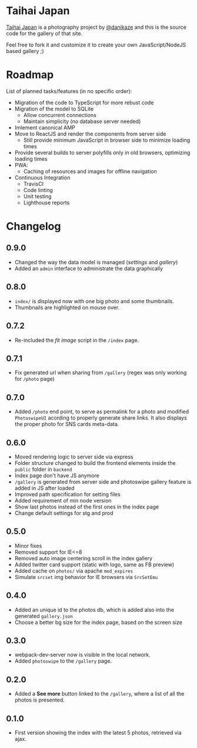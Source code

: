# Taihai Japan

[Taihai Japan](https://taihaijapan.com) is a photography project by [@danikaze](https://twitter.com/danikaze) and this is the source code for the gallery of that site.

Feel free to fork it and customize it to create your own JavaScript/NodeJS based gallery ;)

# Roadmap

List of planned tasks/features (in no specific order):

* Migration of the code to TypeScript for more rebust code
* Migration of the model to SQLite
  * Allow concurrent connections
  * Maintain simplicity (no database server needed)
* Imlement canonical AMP
* Move to ReactJS and render the components from server side
  * Still provide minimum JavaScript in browser side to minimize loading times
* Provide several builds to server polyfills only in old browsers, optimizing loading times
* PWA:
  * Caching of resources and images for offline navigation
* Continuous Integration
  * TravisCI
  * Code linting
  * Unit testing
  * Lighthouse reports

# Changelog

## 0.9.0
* Changed the way the data model is managed (_settings_ and _gallery_)
* Added an `admin` interface to administrate the data graphically

## 0.8.0
* `index/` is displayed now with one big photo and some thumbnails.
* Thumbnails are highlighted on mouse over.

## 0.7.2
* Re-included the _fit image_ script in the `/index` page.

## 0.7.1
* Fix generated url when sharing from `/gallery` (regex was only working for `/photo` page)

## 0.7.0
* Added `/photo` end point, to serve as permalink for a photo and modified `PhotoswipeUI` acording to properly generate share links. It also displays the proper photo for SNS cards meta-data.

## 0.6.0
* Moved rendering logic to server side via express
* Folder structure changed to build the frontend elements inside the `public` folder in `backend`
* Index page don't have JS anymore
* `/gallery` is generated from server side and photoswipe gallery feature is added in JS after loaded
* Improved path specification for setting files
* Added requirement of min node version
* Show last photos instead of the first ones in the index page
* Change default settings for stg and prod

## 0.5.0
* Minor fixes
* Removed support for IE<=8
* Removed auto image centering scroll in the index gallery
* Added twitter card support (static with logo, same as FB preview)
* Added cache on `photos/` via apache `mod_expires`
* Simulate `srcset` img behavior for IE browsers via `SrcSetEmu`

## 0.4.0
* Added an unique id to the photos db, which is added also into the generated `gallery.json`
* Choose a better bg size for the index page, based on the screen size

## 0.3.0
* webpack-dev-server now is visible in the local network.
* Added `photoswipe` to the `/gallery` page.

## 0.2.0
* Added a **See more** button linked to the `/gallery`, where a list of all the photos is presented.

## 0.1.0
* First version showing the index with the latest 5 photos, retrieved via ajax.
